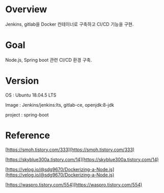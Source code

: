 # Overview
Jenkins, gitlab을 Docker 컨테이너로 구축하고 CI/CD 기능을 구현.

# Goal
Node.js, Spring boot 관련 CI/CD 환경 구축.

# Version

OS : Ubuntu 18.04.5 LTS

Image : Jenkins/jenkins:lts, gitlab-ce, openjdk:8-jdk

project : spring-boot

# Reference
[https://smoh.tistory.com/333](https://smoh.tistory.com/333)

[https://skyblue300a.tistory.com/14](https://skyblue300a.tistory.com/14)

[https://velog.io/@sdg9670/Dockerizing-a-Node.js](https://velog.io/@sdg9670/Dockerizing-a-Node.js)

[https://waspro.tistory.com/554](https://waspro.tistory.com/554)
